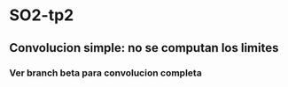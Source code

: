 # SO2-tp2

## Convolucion simple: no se computan los limites
### Ver branch beta para convolucion completa
